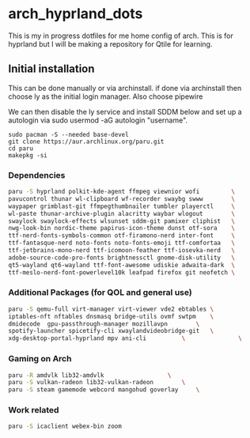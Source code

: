 # arch_hyprland_dots
This is my in progress dotfiles for me home config of arch. This is for hyprland but I will be making a repository for Qtile for learning.

## Initial installation
This can be done manually or via archinstall. if done via archinstall then choose ly as the initial login manager. Also choose pipewire

We can then disable the ly service and install SDDM below and set up a autologin via sudo usermod -aG autologin "username".

```
sudo pacman -S --needed base-devel
git clone https://aur.archlinux.org/paru.git
cd paru
makepkg -si
```

### Dependencies

```bash
paru -S hyprland polkit-kde-agent ffmpeg viewnior wofi         \
pavucontrol thunar wl-clipboard wf-recorder swaybg swww        \
waypaper grimblast-git ffmpegthumbnailer tumbler playerctl     \
wl-paste thunar-archive-plugin alacritty waybar wlogout        \
swaylock swaylock-effects wlsunset sddm-git pamixer cliphist   \
nwg-look-bin nordic-theme papirus-icon-theme dunst otf-sora    \
ttf-nerd-fonts-symbols-common otf-firamono-nerd inter-font     \
ttf-fantasque-nerd noto-fonts noto-fonts-emoji ttf-comfortaa   \
ttf-jetbrains-mono-nerd ttf-icomoon-feather ttf-iosevka-nerd   \
adobe-source-code-pro-fonts brightnessctl gnome-disk-utility   \
qt5-wayland qt6-wayland ttf-font-awesome udiskie adwaita-dark  \
ttf-meslo-nerd-font-powerlevel10k leafpad firefox git neofetch \

```

### Additional Packages (for QOL and general use)

```bash
paru -S qemu-full virt-manager virt-viewer vde2 ebtables \
iptables-nft nftables dnsmasq bridge-utils ovmf swtpm	 \
dmidecode  gpu-passthrough-manager mozillavpn 		 \
spotify-launcher spicetify-cli xwaylandvideobridge-git   \
xdg-desktop-portal-hyprland mpv ani-cli			 \	 			 \
```

### Gaming on Arch

```bash
paru -R amdvlk lib32-amdvlk 				 \
paru -S vulkan-radeon lib32-vulkan-radeon 		 \
paru -S steam gamemode webcord mangohud goverlay	 \
```

### Work related

```bash
paru -S icaclient webex-bin zoom
```